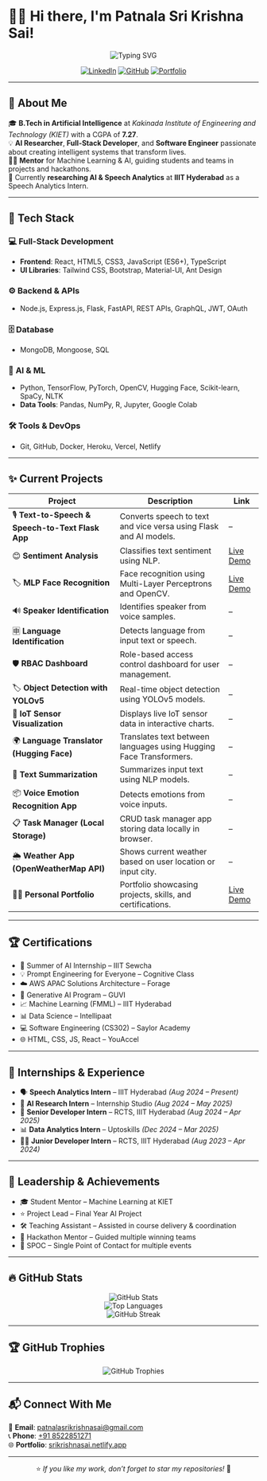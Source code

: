 # 👋✨ Hi there, I'm **Patnala Sri Krishna Sai**!

<p align="center">
  <img src="https://readme-typing-svg.herokuapp.com?font=Fira+Code&size=28&pause=1000&color=00F7FF&center=true&vCenter=true&width=800&height=60&lines=Software+Developer;AI+Researcher;Full-Stack+Developer;Always+Learning+New+Things" alt="Typing SVG" />
</p>

<div align="center">

[![LinkedIn](https://img.shields.io/badge/LinkedIn-Connect-blue?style=for-the-badge&logo=linkedin)](https://www.linkedin.com/in/patnala-sri-krishna-sai-4531b4229/)
[![GitHub](https://img.shields.io/badge/GitHub-Follow-black?style=for-the-badge&logo=github)](https://github.com/krishkrishna03)
[![Portfolio](https://img.shields.io/badge/Portfolio-Visit_Now-orange?style=for-the-badge&logo=web)](https://srikrishnasai.netlify.app/)

</div>

---

## 🌟 **About Me**

🎓 **B.Tech in Artificial Intelligence** at *Kakinada Institute of Engineering and Technology (KIET)* with a CGPA of **7.27**.  
💡 **AI Researcher**, **Full-Stack Developer**, and **Software Engineer** passionate about creating intelligent systems that transform lives.  
👨‍🏫 **Mentor** for Machine Learning & AI, guiding students and teams in projects and hackathons.  
🔬 Currently **researching AI & Speech Analytics** at **IIIT Hyderabad** as a Speech Analytics Intern.

---

## 🚀 **Tech Stack**

### 💻 **Full-Stack Development**
- **Frontend**: React, HTML5, CSS3, JavaScript (ES6+), TypeScript  
- **UI Libraries**: Tailwind CSS, Bootstrap, Material-UI, Ant Design

### ⚙️ **Backend & APIs**
- Node.js, Express.js, Flask, FastAPI, REST APIs, GraphQL, JWT, OAuth

### 🗄️ **Database**
- MongoDB, Mongoose, SQL

### 🧠 **AI & ML**
- Python, TensorFlow, PyTorch, OpenCV, Hugging Face, Scikit-learn, SpaCy, NLTK  
- **Data Tools**: Pandas, NumPy, R, Jupyter, Google Colab

### 🛠️ **Tools & DevOps**
- Git, GitHub, Docker, Heroku, Vercel, Netlify

---

## ✨ Current Projects

| Project | Description | Link |
| --- | --- | --- |
| 🎙️ **Text-to-Speech & Speech-to-Text Flask App** | Converts speech to text and vice versa using Flask and AI models. | – |
| 😊 **Sentiment Analysis** | Classifies text sentiment using NLP. | [Live Demo](https://electronix-ai-assignment-98aa.vercel.app/) |
| 🏷️ **MLP Face Recognition** | Face recognition using Multi-Layer Perceptrons and OpenCV. | [Live Demo](https://sentimindk.netlify.app/) |
| 🔊 **Speaker Identification** | Identifies speaker from voice samples. | – |
| 🈸 **Language Identification** | Detects language from input text or speech. | – |
| 🛡️ **RBAC Dashboard** | Role-based access control dashboard for user management. | – |
| 🏷️ **Object Detection with YOLOv5** | Real-time object detection using YOLOv5 models. | – |
| 📡 **IoT Sensor Visualization** | Displays live IoT sensor data in interactive charts. | – |
| 🌍 **Language Translator (Hugging Face)** | Translates text between languages using Hugging Face Transformers. | – |
| 📝 **Text Summarization** | Summarizes input text using NLP models. | – |
| 📦 **Voice Emotion Recognition App** | Detects emotions from voice inputs. | – |
| 📋 **Task Manager (Local Storage)** | CRUD task manager app storing data locally in browser. | – |
| 🌦️ **Weather App (OpenWeatherMap API)** | Shows current weather based on user location or input city. | – |
| 👨‍💻 **Personal Portfolio** | Portfolio showcasing projects, skills, and certifications. | [Live Demo](https://srikrishnasai.netlify.app/) |



---

## 🏆 **Certifications**

- 🧠 Summer of AI Internship – IIIT Sewcha  
- 💡 Prompt Engineering for Everyone – Cognitive Class  
- ☁️ AWS APAC Solutions Architecture – Forage  
- 🧬 Generative AI Program – GUVI  
- 📈 Machine Learning (FMML) – IIIT Hyderabad  
- 📊 Data Science – Intellipaat  
- 💻 Software Engineering (CS302) – Saylor Academy  
- 🌐 HTML, CSS, JS, React – YouAccel

---

## 💼 **Internships & Experience**

- 🗣️ **Speech Analytics Intern** – IIIT Hyderabad *(Aug 2024 – Present)*  
- 🧠 **AI Research Intern** – Internship Studio *(Aug 2024 – May 2025)*  
- 💼 **Senior Developer Intern** – RCTS, IIIT Hyderabad *(Aug 2024 – Apr 2025)*  
- 📊 **Data Analytics Intern** – Uptoskills *(Dec 2024 – Mar 2025)*  
- 👨‍💻 **Junior Developer Intern** – RCTS, IIIT Hyderabad *(Aug 2023 – Apr 2024)*

---

## 🎯 **Leadership & Achievements**

- 🎓 Student Mentor – Machine Learning at KIET  
- ⭐ Project Lead – Final Year AI Project  
- 🛠️ Teaching Assistant – Assisted in course delivery & coordination  
- 🚀 Hackathon Mentor – Guided multiple winning teams  
- 🎯 SPOC – Single Point of Contact for multiple events

---

## 🔥 **GitHub Stats**

<div align="center">

![GitHub Stats](https://github-readme-stats.vercel.app/api?username=krishkrishna03&show_icons=true&theme=radical&count_private=true)  
![Top Languages](https://github-readme-stats.vercel.app/api/top-langs/?username=krishkrishna03&layout=compact&theme=radical)  
![GitHub Streak](https://github-readme-streak-stats.herokuapp.com/?user=krishkrishna03&theme=radical)

</div>

---

## 🏆 **GitHub Trophies**

<p align="center">
  <img src="https://github-profile-trophy.vercel.app/?username=krishkrishna03&theme=light&no-frame=true&margin-w=15" alt="GitHub Trophies"/>
</p>

---

## 📬 **Connect With Me**

📧 **Email**: [patnalasrikrishnasai@gmail.com](mailto:patnalasrikrishnasai@gmail.com)  
📞 **Phone**: [+91 8522851271](tel:+918522851271)  
🌐 **Portfolio**: [srikrishnasai.netlify.app](https://srikrishnasai.netlify.app/)

---

<div align="center">

⭐ *If you like my work, don’t forget to star my repositories!* 🌟

</div>
